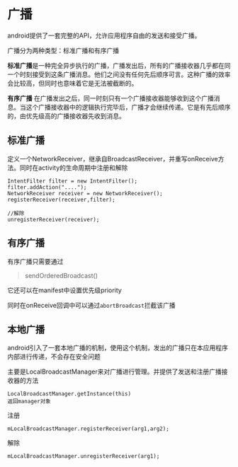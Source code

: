 # 广播

android提供了一套完整的API，允许应用程序自由的发送和接受广播。

广播分为两种类型：标准广播和有序广播

**标准广播**是一种完全异步执行的广播，广播发出后，所有的广播接收器几乎都在同一个时刻接受到这条广播消息。他们之间没有任何先后顺序可言。这种广播的效率会比较高，但同时也意味着它是无法被截断的。

**有序广播** 在广播发出之后，同一时刻只有一个广播接收器能够收到这个广播消息。当这个广播接收器中的逻辑执行完毕后，广播才会继续传递。它是有先后顺序的，由优先级高的广播接收器先收到消息。

## 标准广播

定义一个NetworkReceiver，继承自BroadcastReceiver，并重写onReceive方法。同时在activity的生命周期中注册和解除

```
IntentFilter filter = new IntentFilter();
filter.addAction("....");
NetworkReceiver receiver = new NetworkReceiver();
registerReceiver(receiver,filter);

//解除
unregisterReceiver(receiver);
```

## 有序广播

有序广播只需要通过

> sendOrderedBroadcast()

它还可以在manifest中设置优先级priority

同时在onReceive回调中可以通过`abortBroadcast`拦截该广播



## 本地广播

android引入了一套本地广播的机制，使用这个机制，发出的广播只在本应用程序内部进行传递，不会存在安全问题

主要是LocalBroadcastManager来对广播进行管理。并提供了发送和注册广播接收器的方法

```
LocalBroadcastManager.getInstance(this)
返回manager对象
```

注册

```
mLocalBroadcastManager.registerReceiver(arg1,arg2);
```

解除

```
mLocalBroadcastManager.unregisterReceiver(arg1);
```

